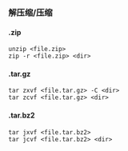 ### 解压缩/压缩
#### .zip
    unzip <file.zip>  
    zip -r <file.zip> <dir>
#### .tar.gz
    tar zxvf <file.tar.gz> -C <dir> 
    tar zcvf <file.tar.gz> <dir>
#### .tar.bz2
    tar jxvf <file.tar.bz2> 
    tar jcvf <file.tar.bz2> <dir>
